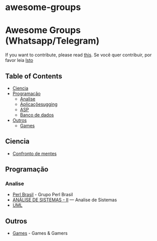 # awesome-groups

# Awesome Groups (Whatsapp/Telegram)
 
If you want to contribute, please read [this](CONTRIBUTING.md).
Se você quer contribuir, por favor leia [Isto](CONTRIBUTING.md)
 
## Table of Contents
 
- [Ciencia](#ciencia)
- [Programação](#programacao)
  - [Analise](#analise)
  - [Aplicaçõesugging](#aplicacoes)
  - [ASP](#aps)
  - [Banco de dados](#bd)
- [Outros](#outros)
  - [Games](#games)



## Ciencia
* [Confronto de mentes](https://chat.whatsapp.com/6iFQOmowI6pB1KnWeSzBbd) 

## Programação

### Analise
* [Perl Brasil](https://t.me/perlbrasil) - Grupo Perl Brasil
* [ANÁLISE DE SISTEMAS - II](https://chat.whatsapp.com/K4d2r7zu4p0C89PD89M2hU) — Analise de Sistemas
* [UML](https://chat.whatsapp.com/7LLQf3XA3it16DdigFG4e2)

## Outros
* [Games](https://chat.whatsapp.com/Fy8qsvn11KA2nIPxxTkSEE) - Games & Gamers
